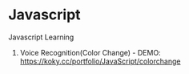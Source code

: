 # Javascript
Javascript Learning

1. Voice Recognition(Color Change) - DEMO: https://koky.cc/portfolio/JavaScript/colorchange
